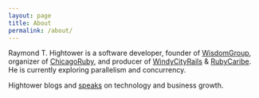 ```yaml
---
layout: page
title: About
permalink: /about/
---
```


Raymond T. Hightower is a software developer, founder of [WisdomGroup](http://wisdomgroup.com), organizer of [ChicagoRuby](http://chicagoruby.org), and producer of [WindyCityRails](http://windycityrails.org) & [RubyCaribe](http://rubycaribe.com). He is currently exploring parallelism and concurrency.

Hightower blogs and [speaks](/speaking) on technology and business growth.
